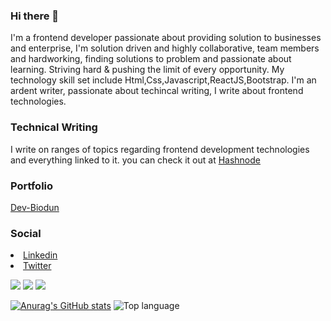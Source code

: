 ### Hi there 👋

I'm a frontend developer passionate about providing solution to businesses and enterprise, I'm solution driven and highly collaborative, team members and hardworking, finding solutions to problem and passionate about learning. Striving hard & pushing the limit of every opportunity. My technology skill set include Html,Css,Javascript,ReactJS,Bootstrap.  I'm an ardent writer, passionate about techincal writing, I write about frontend technologies. 


<h3>Technical Writing</h3>
I write on ranges of topics regarding frontend  development technologies and everything linked to it. you can check it out at
<a href="https://www.hashnode.com/@oyebanji12">Hashnode</a>
<h3>Portfolio</h3>
<a href="https://dev-biodun.netlify.app/">Dev-Biodun</a>
<h3>Social</h3>
<li><a href="https://www.linkedin.com/in/oyebanji-biodun-0018b8236">Linkedin</a></li>
<li><a href="https://twitter.com/dawg_4life">Twitter</a></li>

<img src="https://img.shields.io/badge/-HTML-e34f26?logo=html5&logoColor=fff" /> <img src="https://img.shields.io/badge/-CSS-1572B6?logo=css3&logoColor=fff" /> <img src="https://img.shields.io/badge/-JAVASCRIPT-F7DF1E?logo=js&logoColor=fff" />


[![Anurag's GitHub stats](https://github-readme-stats.vercel.app/api?username=oyebanji12)](https://github.com/anuraghazra/github-readme-stats)
![Top language](https://github-readme-stats.vercel.app/api/top-langs/?username=oyebanji12&show_icons=true&theme=radical)
